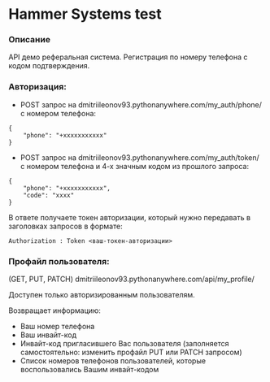 # Hammer Systems test

### Описание
API демо реферальная система. Регистрация по номеру телефона с кодом подтверждения.


### Авторизация:

- POST запрос на dmitriileonov93.pythonanywhere.com/my_auth/phone/ с номером телефона:
```
{
    "phone": "+xxxxxxxxxxx"
}
```

- POST запрос на dmitriileonov93.pythonanywhere.com/my_auth/token/ с номером телефона и 4-х значным кодом из прошлого запроса:
```
{
    "phone": "+xxxxxxxxxxx",
    "code": "xxxx"
}
```

В ответе получаете токен авторизации, который нужно передавать в заголовках запросов в формате:
```
Authorization : Token <ваш-токен-авторизации>
```
### Профайл пользователя:

(GET, PUT, PATCH) dmitriileonov93.pythonanywhere.com/api/my_profile/

Доступен только авторизированным пользователям.

Возвращает информацию:
- Ваш номер телефона
- Ваш инвайт-код
- Инвайт-код пригласившего Вас пользователя (заполняется самостоятельно: изменить профайл PUT или PATCH запросом)
- Список номеров телефонов пользователей, которые воспользовались Вашим инвайт-кодом











